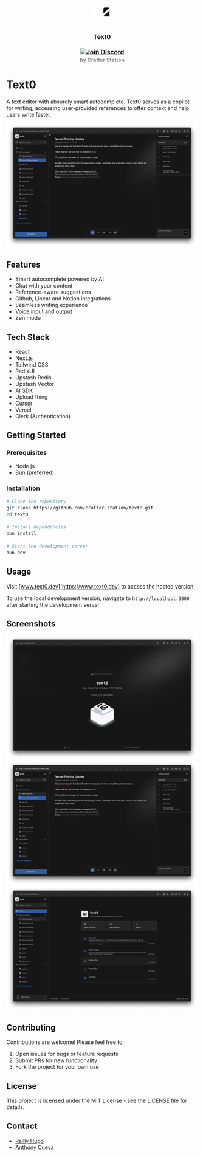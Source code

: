 <h3 align="center">
  <img src="public/t0-logo.svg" width="50" alt="Text0 Logo"/><br/>
  <img src="https://raw.githubusercontent.com/crafter-station/website/main/public/transparent.png" height="30" width="0px"/>
  <br/>
  Text0
  <br/>
  <br/>
  <a href="https://discord.gg/7MfrzBAX" target="_blank">
    <img src="https://img.shields.io/badge/Join%20Our%20Discord-5865F2?style=for-the-badge&logo=discord&logoColor=white" alt="Join Discord"/>
  </a>
  <br/>
  <small>
    <a href="https://crafter-station.com" target="_blank" style="color: #888; text-decoration: none;">
      by Crafter Station
    </a>
  </small>
</h3>

# Text0

A text editor with absurdly smart autocomplete. Text0 serves as a copilot for writing, accessing user-provided references to offer context and help users write faster.

![Text0 Screenshot](./public/autocomplete.png)

## Features

- Smart autocomplete powered by AI
- Chat with your content 
- Reference-aware suggestions
- Github, Linear and Notion integrations
- Seamless writing experience
- Voice input and output
- Zen mode

## Tech Stack

- React
- Next.js
- Tailwind CSS
- RadixUI
- Upstash Redis
- Upstash Vector
- AI SDK
- UploadThing
- Cursor
- Vercel
- Clerk (Authentication)

## Getting Started

### Prerequisites

- Node.js
- Bun (preferred)

### Installation

```bash
# Clone the repository
git clone https://github.com/crafter-station/text0.git
cd text0

# Install dependencies
bun install

# Start the development server
bun dev
```

## Usage

Visit [www.text0.dev](https://www.text0.dev) to access the hosted version.

To use the local development version, navigate to `http://localhost:3000` after starting the development server.

## Screenshots

![Landing](./public/landing.png)
![Autocomplete](./public/autocomplete.png)
![File navigation](./public/home.png)

## Contributing

Contributions are welcome! Please feel free to:

1. Open issues for bugs or feature requests
2. Submit PRs for new functionality
3. Fork the project for your own use

## License

This project is licensed under the MIT License - see the [LICENSE](LICENSE) file for details.

## Contact

- [Railly Hugo](https://github.com/Railly)
- [Anthony Cueva](https://github.com/cuevaio)
